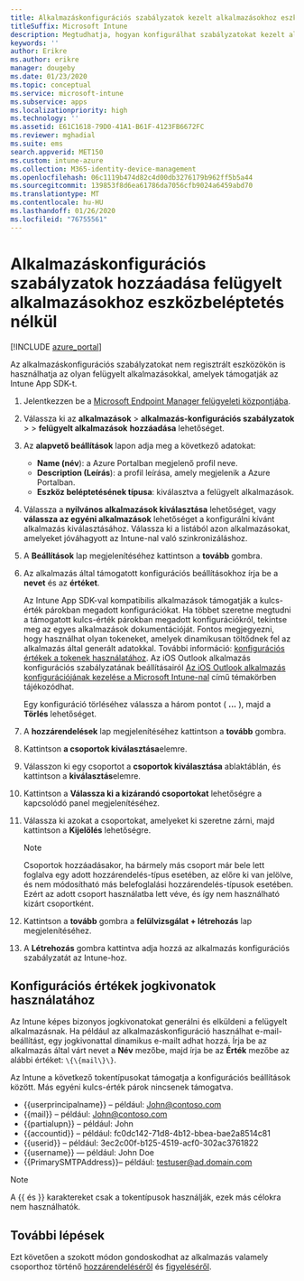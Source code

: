 ```yaml
---
title: Alkalmazáskonfigurációs szabályzatok kezelt alkalmazásokhoz eszközregisztráció nélkül
titleSuffix: Microsoft Intune
description: Megtudhatja, hogyan konfigurálhat szabályzatokat kezelt alkalmazásokhoz eszközregisztráció nélkül.
keywords: ''
author: Erikre
ms.author: erikre
manager: dougeby
ms.date: 01/23/2020
ms.topic: conceptual
ms.service: microsoft-intune
ms.subservice: apps
ms.localizationpriority: high
ms.technology: ''
ms.assetid: E61C1618-79D0-41A1-B61F-4123FB6672FC
ms.reviewer: mghadial
ms.suite: ems
search.appverid: MET150
ms.custom: intune-azure
ms.collection: M365-identity-device-management
ms.openlocfilehash: 06c1119b474d82c4d00db3276179b962ff5b5a44
ms.sourcegitcommit: 139853f8d6ea61786da7056cfb9024a6459abd70
ms.translationtype: MT
ms.contentlocale: hu-HU
ms.lasthandoff: 01/26/2020
ms.locfileid: "76755561"
---
```

# <a name="add-app-configuration-policies-for-managed-apps-without-device-enrollment"></a>Alkalmazáskonfigurációs szabályzatok hozzáadása felügyelt alkalmazásokhoz eszközbeléptetés nélkül

[!INCLUDE [azure_portal](../includes/azure_portal.md)]

Az alkalmazáskonfigurációs szabályzatokat nem regisztrált eszközökön is használhatja az olyan felügyelt alkalmazásokkal, amelyek támogatják az Intune App SDK-t. 

1. Jelentkezzen be a [Microsoft Endpoint Manager felügyeleti központjába](https://go.microsoft.com/fwlink/?linkid=2109431).
2. Válassza ki az **alkalmazások** > **alkalmazás-konfigurációs szabályzatok** >  > **felügyelt alkalmazások** **hozzáadása** lehetőséget.
3. Az **alapvető beállítások** lapon adja meg a következő adatokat:
    - **Name (név**): a Azure Portalban megjelenő profil neve.
    - **Description (Leírás**): a profil leírása, amely megjelenik a Azure Portalban.
    - **Eszköz beléptetésének típusa**: kiválasztva a felügyelt alkalmazások.
4. Válassza a **nyilvános alkalmazások kiválasztása** lehetőséget, vagy **válassza az egyéni alkalmazások** lehetőséget a konfigurálni kívánt alkalmazás kiválasztásához. Válassza ki a listából azon alkalmazásokat, amelyeket jóváhagyott az Intune-nal való szinkronizáláshoz.
5. A **Beállítások** lap megjelenítéséhez kattintson a **tovább** gombra.
6. Az alkalmazás által támogatott konfigurációs beállításokhoz írja be a **nevet** és az **értéket**. 

   Az Intune App SDK-val kompatibilis alkalmazások támogatják a kulcs-érték párokban megadott konfigurációkat. Ha többet szeretne megtudni a támogatott kulcs-érték párokban megadott konfigurációkról, tekintse meg az egyes alkalmazások dokumentációját. Fontos megjegyezni, hogy használhat olyan tokeneket, amelyek dinamikusan töltődnek fel az alkalmazás által generált adatokkal. További információ: [konfigurációs értékek a tokenek használatához](~/apps/app-configuration-policies-managed-app.md#configuration-values-for-using-tokens). Az iOS Outlook alkalmazás konfigurációs szabályzatának beállításairól [Az iOS Outlook alkalmazás konfigurációjának kezelése a Microsoft Intune-nal](https://technet.microsoft.com/library/mt813789(v=exchg.150).aspx) című témakörben tájékozódhat.

    Egy konfiguráció törléséhez válassza a három pontot ( **...** ), majd a **Törlés** lehetőséget.  

7. A **hozzárendelések** lap megjelenítéséhez kattintson a **tovább** gombra.
8. Kattintson **a csoportok kiválasztása**elemre.
9. Válasszon ki egy csoportot a **csoportok kiválasztása** ablaktáblán, és kattintson a **kiválasztás**elemre.
10. Kattintson a **Válassza ki a kizárandó csoportokat** lehetőségre a kapcsolódó panel megjelenítéséhez.
11. Válassza ki azokat a csoportokat, amelyeket ki szeretne zárni, majd kattintson a **Kijelölés** lehetőségre.

    >[!NOTE]
    >Csoportok hozzáadásakor, ha bármely más csoport már bele lett foglalva egy adott hozzárendelés-típus esetében, az előre ki van jelölve, és nem módosítható más belefoglalási hozzárendelés-típusok esetében. Ezért az adott csoport használatba lett véve, és így nem használható kizárt csoportként.

12. Kattintson a **tovább** gombra a **felülvizsgálat + létrehozás** lap megjelenítéséhez.
13. A **Létrehozás** gombra kattintva adja hozzá az alkalmazás konfigurációs szabályzatát az Intune-hoz.

## <a name="configuration-values-for-using-tokens"></a>Konfigurációs értékek jogkivonatok használatához

Az Intune képes bizonyos jogkivonatokat generálni és elküldeni a felügyelt alkalmazásnak. Ha például az alkalmazáskonfiguráció használhat e-mail-beállítást, egy jogkivonattal dinamikus e-mailt adhat hozzá. Írja be az alkalmazás által várt nevet a **Név** mezőbe, majd írja be az **Érték** mezőbe az alábbi értéket: `\{\{mail\}\}`.

Az Intune a következő tokentípusokat támogatja a konfigurációs beállítások között. Más egyéni kulcs-érték párok nincsenek támogatva.

- \{\{userprincipalname\}\} – például: John@contoso.com
- \{\{mail\}\} – például: John@contoso.com
- \{\{partialupn\}\} – például: John
- \{\{accountid\}\} – például: fc0dc142-71d8-4b12-bbea-bae2a8514c81
- \{\{userid\}\} – például: 3ec2c00f-b125-4519-acf0-302ac3761822
- \{\{username\}\} — például: John Doe
- \{\{PrimarySMTPAddress\}\}– például: testuser@ad.domain.com

> [!Note]  
> A \{\{ és \}\} karaktereket csak a tokentípusok használják, ezek más célokra nem használhatók.

## <a name="next-steps"></a>További lépések

Ezt követően a szokott módon gondoskodhat az alkalmazás valamely csoporthoz történő [hozzárendeléséről](apps-deploy.md) és [figyeléséről](apps-monitor.md).
